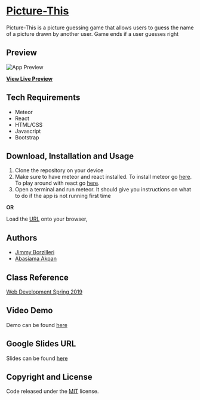 # [Picture-This]()
Picture-This is a picture guessing game that allows users to guess the name of a picture drawn by another user. Game ends if a user guesses right

## Preview

![App Preview]() 

**[View Live Preview]()**

## Tech Requirements
* Meteor
* React
* HTML/CSS
* Javascript
* Bootstrap

## Download, Installation and Usage
1. Clone the repository on your device
2. Make sure to have meteor and react installed. To install meteor go [here](https://www.meteor.com/tutorials/react/components). To play around with react go [here](https://reactjs.org/docs/getting-started.html). 
3. Open a terminal and run meteor. It should give you instructions on what to do if the app is not running first time


**OR**

Load the [URL]() onto your browser, 


## Authors
* [Jimmy Borzilleri](https://github.com/jimfuego)
* [Abasiama Akpan](https://github.com/abasiamaakpan)

## Class Reference 
[Web Development Spring 2019](http://johnguerra.co/classes/webDevelopment_spring_2019/)

## Video Demo
Demo can be found [here]()

## Google Slides URL
Slides can be found [here]()

## Copyright and License
Code released under the [MIT](https://github.com/facebook/react/blob/master/LICENSE) license.
